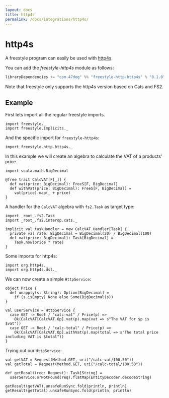 ```yaml
---
layout: docs
title: http4s
permalink: /docs/integrations/http4s/
---
```


# http4s

A freestyle program can easily be used with [http4s](http://http4s.org/).

You can add the _freestyle-http4s_ module as follows:

```scala
libraryDependencies += "com.47deg" %% "freestyle-http-http4s" % "0.1.0"
```

Note that freestyle only supports the http4s version based on Cats and FS2.

## Example

First lets import all the regular freestyle imports.

```tut:silent
import freestyle._
import freestyle.implicits._
```

And the specific import for `freestyle-http4s`:

```tut:silent
import freestyle.http.http4s._
```

In this example we will create an algebra to calculate the VAT of a products' price.

```tut:book
import scala.math.BigDecimal

@free trait CalcVAT[F[_]] {
  def vat(price: BigDecimal): FreeS[F, BigDecimal]
  def withVat(price: BigDecimal): FreeS[F, BigDecimal] =
    vat(price).map(_ + price)
}
```

A handler for the `CalcVAT` algebra with `fs2.Task` as target type:

```tut:book
import _root_.fs2.Task
import _root_.fs2.interop.cats._

implicit val taskHandler = new CalcVAT.Handler[Task] {
  private val rate: BigDecimal = BigDecimal(20) / BigDecimal(100)
  def vat(price: BigDecimal): Task[BigDecimal] =
    Task.now(price * rate)
}
```

Some imports for http4s:

```tut:silent
import org.http4s._
import org.http4s.dsl._
```

We can now create a simple `HttpService`:

```tut:book
object Price {
  def unapply(s: String): Option[BigDecimal] =
    if (s.isEmpty) None else Some(BigDecimal(s))
}

val userService = HttpService {
  case GET -> Root / "calc-vat" / Price(p) =>
    Ok(CalcVAT[CalcVAT.Op].vat(p).map(vat => s"The VAT for $p is $vat"))
  case GET -> Root / "calc-total" / Price(p) =>
    Ok(CalcVAT[CalcVAT.Op].withVat(p).map(total => s"The total price including VAT is $total"))
}
```

Trying out our `HttpService`:

```tut:book
val getVAT = Request(Method.GET, uri("/calc-vat/100.50"))
val getTotal = Request(Method.GET, uri("/calc-total/100.50"))

def getResult(req: Request): Task[String] =
  userService.orNotFound(req).flatMap(EntityDecoder.decodeString)

getResult(getVAT).unsafeRunSync.fold(println, println)
getResult(getTotal).unsafeRunSync.fold(println, println)
```
